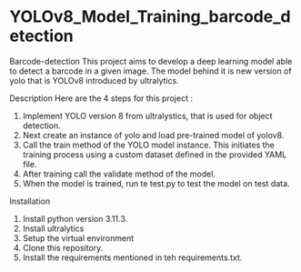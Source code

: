 # YOLOv8_Model_Training_barcode_detection
Barcode-detection
This project aims to develop a deep learning model able to detect a barcode in a given image. The model behind it is new version of yolo that is YOLOv8 introduced by ultralytics.

Description
Here are the 4 steps for this project :

1. Implement YOLO version 8 from ultralystics, that is used for object detection.
2. Next create an instance of yolo and load pre-trained model of yolov8.
3. Call the train method of the YOLO model instance. This initiates the training process using a custom dataset defined in the provided YAML file.
4. After training call the validate method of the model.
5. When the model is trained, run te test.py to test the model on test data.

Installation

1. Install python version 3.11.3.
2. Install ultralytics
3. Setup the virtual environment
4. Clone this repository.
5. Install the requirements mentioned in teh requirements.txt.  
